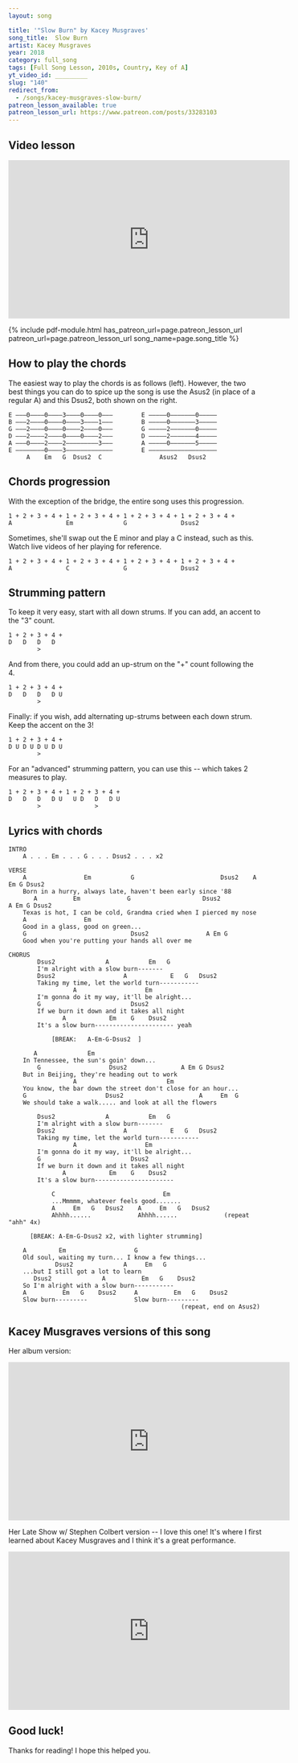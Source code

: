 ```yaml
---
layout: song

title: '"Slow Burn" by Kacey Musgraves'
song_title:  Slow Burn
artist: Kacey Musgraves
year: 2018
category: full_song
tags: [Full Song Lesson, 2010s, Country, Key of A]
yt_video_id: _________
slug: "140"
redirect_from:
  - /songs/kacey-musgraves-slow-burn/
patreon_lesson_available: true
patreon_lesson_url: https://www.patreon.com/posts/33283103
---
```


## Video lesson

<iframe width="560" height="315" src="https://www.youtube.com/embed/1Jl09fiSVSk?showinfo=0" frameborder="0" allowfullscreen></iframe>

{% include pdf-module.html has_patreon_url=page.patreon_lesson_url patreon_url=page.patreon_lesson_url song_name=page.song_title %}

## How to play the chords

The easiest way to play the chords is as follows (left). However, the two best things you can do to spice up the song is use the Asus2 (in place of a regular A) and this Dsus2, both shown on the right.

    E –––0––––0––––3––––0––––0–––        E –––––0–––––––0–––––
    B –––2––––0––––0––––3––––1–––        B –––––0–––––––3–––––
    G –––2––––0––––0––––2––––0–––        G –––––2–––––––0–––––
    D –––2––––2––––0––––0––––2–––        D –––––2–––––––4–––––
    A –––0––––2––––2–––––––––3–––        A –––––0–––––––5–––––
    E ––––––––0––––3–––––––––––––        E –––––––––––––––––––
         A    Em   G  Dsus2  C                Asus2   Dsus2  

## Chords progression

With the exception of the bridge, the entire song uses this progression.

    1 + 2 + 3 + 4 + 1 + 2 + 3 + 4 + 1 + 2 + 3 + 4 + 1 + 2 + 3 + 4 +
    A               Em              G               Dsus2

Sometimes, she'll swap out the E minor and play a C instead, such as this. Watch live videos of her playing for reference.

    1 + 2 + 3 + 4 + 1 + 2 + 3 + 4 + 1 + 2 + 3 + 4 + 1 + 2 + 3 + 4 +
    A               C               G               Dsus2

## Strumming pattern

To keep it very easy, start with all down strums. If you can add, an accent to the "3" count.

    1 + 2 + 3 + 4 +
    D   D   D   D
            >

And from there, you could add an up-strum on the "+" count following the 4.

    1 + 2 + 3 + 4 +
    D   D   D   D U
            >

Finally: if you wish, add alternating up-strums between each down strum. Keep the accent on the 3!

    1 + 2 + 3 + 4 +
    D U D U D U D U
            >

For an "advanced" strumming pattern, you can use this -- which takes 2 measures to play.

    1 + 2 + 3 + 4 + 1 + 2 + 3 + 4 +
    D   D   D   D U   U D   D   D U
            >               >

## Lyrics with chords

    INTRO
        A . . . Em . . . G . . . Dsus2 . . . x2

    VERSE
        A                Em           G                        Dsus2    A Em G Dsus2
        Born in a hurry, always late, haven't been early since '88
           A          Em             G                    Dsus2            A Em G Dsus2
        Texas is hot, I can be cold, Grandma cried when I pierced my nose
        A                Em
        Good in a glass, good on green...
        G                             Dsus2                A Em G
        Good when you're putting your hands all over me

    CHORUS
            Dsus2              A           Em   G
            I'm alright with a slow burn-------
            Dsus2                   A            E   G   Dsus2
            Taking my time, let the world turn-----------
                      A                   Em            
            I'm gonna do it my way, it'll be alright...
            G                         Dsus2
            If we burn it down and it takes all night
                   A            Em    G    Dsus2
            It's a slow burn---------------------- yeah

                [BREAK:   A-Em-G-Dsus2  ]

           A              Em                  
        In Tennessee, the sun's goin' down...
            G                   Dsus2               A Em G Dsus2
        But in Beijing, they're heading out to work
                      A                         Em
        You know, the bar down the street don't close for an hour...
        G                      Dsus2                     A     Em  G  
        We should take a walk..... and look at all the flowers

            Dsus2              A           Em   G
            I'm alright with a slow burn-------
            Dsus2                   A            E   G   Dsus2
            Taking my time, let the world turn-----------
                      A                   Em            
            I'm gonna do it my way, it'll be alright...
            G                         Dsus2
            If we burn it down and it takes all night
                   A            Em    G    Dsus2
            It's a slow burn----------------------

                C                              Em    
                ...Mmmmm, whatever feels good.......
                A     Em   G   Dsus2    A     Em   G   Dsus2  
                Ahhhh......             Ahhhh......             (repeat "ahh" 4x)

          [BREAK: A-Em-G-Dsus2 x2, with lighter strumming]

        A         Em                   G                   
        Old soul, waiting my turn... I know a few things...
                 Dsus2              A     Em   G    
        ...but I still got a lot to learn
           Dsus2              A          Em   G    Dsus2
        So I'm alright with a slow burn-----------
        A          Em   G    Dsus2     A          Em   G    Dsus2    
        Slow burn---------             Slow burn---------           
                                                    (repeat, end on Asus2)

## Kacey Musgraves versions of this song

Her album version:

<iframe width="560" height="315" src="https://www.youtube.com/embed/NC7cmWkBoz4?showinfo=0" frameborder="0" allowfullscreen></iframe>

Her Late Show w/ Stephen Colbert version  -- I love this one! It's where I first learned about Kacey Musgraves and I think it's a great performance.

<iframe width="560" height="315" src="https://www.youtube.com/embed/zIYqhhUNanA?showinfo=0" frameborder="0" allowfullscreen></iframe>

## Good luck!

Thanks for reading! I hope this helped you.
